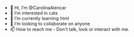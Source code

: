 - 👋 Hi, I’m @CarolinaAlencar
- 👀 I’m interested in cats
- 🌱 I’m currently learning html
- 💞️ I’m looking to collaborate on anyone
- 📫 How to reach me - Don't talk, look or interact with me.

<!---
CarolinaAlencar/CarolinaAlencar is a ✨ special ✨ repository because its `README.md` (this file) appears on your GitHub profile.
You can click the Preview link to take a look at your changes.
--->
